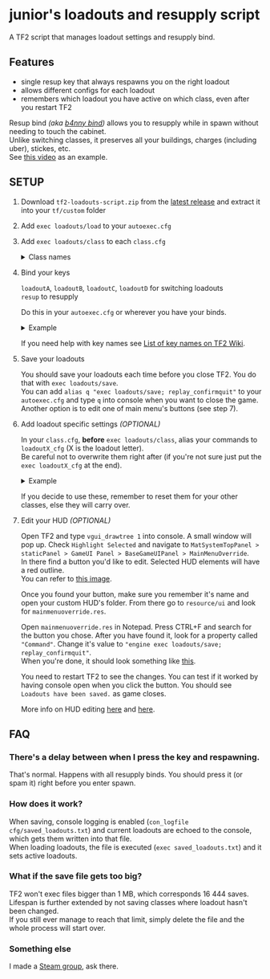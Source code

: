 # junior's loadouts and resupply script
A TF2 script that manages loadout settings and resupply bind.

## Features

- single resup key that always respawns you on the right loadout  
- allows different configs for each loadout  
- remembers which loadout you have active on which class, even after you restart TF2  

Resup bind _(aka [b4nny bind](https://m.twitch.tv/masonarium/clip/DeterminedBumblingWerewolfJKanStyle/))_ allows you to resupply while in spawn without needing to touch the cabinet.  
Unlike switching classes, it preserves all your buildings, charges (including uber), stickes, etc.  
See [this video](https://youtu.be/KaWJgQxlp20) as an example.

## SETUP

1. Download `tf2-loadouts-script.zip` from the [latest release](https://github.com/juniorsgithub/tf2-loadouts-script/releases/latest/download/tf2-loadouts-script.zip) and extract it into your `tf/custom` folder

2. Add `exec loadouts/load` to your `autoexec.cfg`

3. Add `exec loadouts/class` to each `class.cfg`  

   <details>
   <summary>Class names</summary>

   `scout.cfg` : `exec loadouts/scout`  
   `soldier.cfg` : `exec loadouts/soldier`  
   `pyro.cfg` : `exec loadouts/pyro`  
   `demoman.cfg` : `exec loadouts/demoman`  
   `heavyweapons.cfg` : `exec loadouts/heavyweapons`  
   `engineer.cfg` : `exec loadouts/engineer`  
   `medic.cfg` : `exec loadouts/medic`  
   `sniper.cfg` : `exec loadouts/sniper`  
   `spy.cfg` : `exec loadouts/spy`  

   </details>

4. Bind your keys
  
   `loadoutA`, `loadoutB`, `loadoutC`, `loadoutD` for switching loadouts  
   `resup` to resupply  

   Do this in your `autoexec.cfg` or wherever you have your binds.  
   
   <details>
   <summary>Example</summary>

   ```
   bind F1 loadoutA
   bind F2 loadoutB
   bind F3 loadoutC
   bind F4 loadoutD
   bind ALT resup
   ```
   </details>

   If you need help with key names see [List of key names on TF2 Wiki](https://wiki.teamfortress.com/wiki/Scripting#List_of_key_names).  

5. Save your loadouts

   You should save your loadouts each time before you close TF2. You do that with `exec loadouts/save`.  
You can add `alias q "exec loadouts/save; replay_confirmquit"` to your `autoexec.cfg` and type `q` into console when you want to close the game.  
Another option is to edit one of main menu's buttons (see step 7).  

6. Add loadout specific settings _(OPTIONAL)_
  
   In your `class.cfg`, **before** `exec loadouts/class`, alias your commands to `loadoutX_cfg` (X is the loadout letter).  
Be careful not to overwrite them right after (if you're not sure just put the `exec loadoutX_cfg` at the end).

   <details>
   <summary>Example</summary>

   in `medic.cfg`  
   ```
   bind 1 slot1  // some binds
   cl_crosshair_scale 20  // some settings

   alias loadoutA_cfg "exec uber; say_team running uber"
   alias loadoutB_cfg "exec kritz; say_team running kritz"
   alias loadoutC_cfg "exec quickfix; say_team running quickfix"
   alias loadoutD_cfg  // no settings for D

   exec uber  // before exec loadouts/medic => lower priority than loadoutX_cfg

   exec loadouts/medic  // will call one of loadoutX_cfg

   cl_crosshair_file crosshair3  // after exec loadouts/medic => higher priority than loadoutX_cfg
   ```
   </details>

   If you decide to use these, remember to reset them for your other classes, else they will carry over.  

7. Edit your HUD _(OPTIONAL)_

   Open TF2 and type `vgui_drawtree 1` into console. A small window will pop up. Check `Highlight Selected` and navigate to `MatSystemTopPanel > staticPanel > GameUI Panel > BaseGameUIPanel > MainMenuOverride`.  
In there find a button you'd like to edit. Selected HUD elements will have a red outline.  
You can refer to [this image](https://raw.githubusercontent.com/juniorsgithub/tf2-loadouts-script/master/screenshots/vgui_drawtree.png).

   Once you found your button, make sure you remember it's name and open your custom HUD's folder. From there go to `resource/ui` and look for `mainmenuoverride.res`.

   Open `mainmenuoverride.res` in Notepad. Press CTRL+F and search for the button you chose. After you have found it, look for a property called `"Command"`. Change it's value to `"engine exec loadouts/save; replay_confirmquit"`.  
When you're done, it should look something like [this](https://raw.githubusercontent.com/juniorsgithub/tf2-loadouts-script/master/screenshots/mainmenuoverride.png).

   You need to restart TF2 to see the changes. You can test if it worked by having console open when you click the button. You should see `Loadouts have been saved.` as game closes.

   More info on HUD editing [here](http://doodlesstuff.com/?p=tf2hud) and [here](https://github.com/JarateKing/TF2-Hud-Reference).

## FAQ

### There's a delay between when I press the key and respawning.
That's normal. Happens with all resupply binds. You should press it (or spam it) right before you enter spawn.

### How does it work?
When saving, console logging is enabled (`con_logfile cfg/saved_loadouts.txt`) and current loadouts are echoed to the console, which gets them written into that file.  
When loading loadouts, the file is executed (`exec saved_loadouts.txt`) and it sets active loadouts.  

### What if the save file gets too big?
TF2 won't exec files bigger than 1 MB, which corresponds 16 444 saves. Lifespan is further extended by not saving classes where loadout hasn't been changed.  
If you still ever manage to reach that limit, simply delete the file and the whole process will start over.  

### Something else
I made a [Steam group](https://steamcommunity.com/groups/juniors-pot), ask there.
